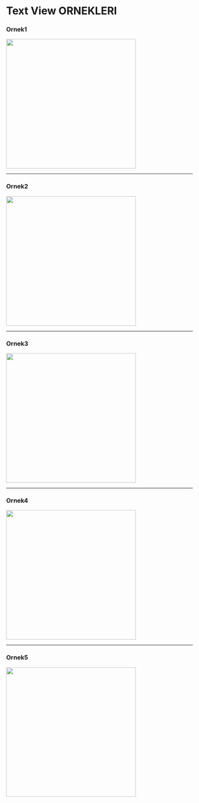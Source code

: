 # Text View ORNEKLERI

<p align="center">
  <h3>Ornek1</h3>
  <img src="1.png" width="350">
</p>
<hr>

<p align="center">
  <h3>Ornek2</h3>
  <img src="2.png" width="350">
</p>
<hr>

<p align="center">
  <h3>Ornek3</h3>
  <img src="3.png" width="350">
</p>
<hr>

<p align="center">
  <h3>Ornek4</h3>
  <img src="4.png" width="350">
</p>
<hr>

<p align="center">
  <h3>Ornek5</h3>
  <img src="5.png" width="350">
</p>
